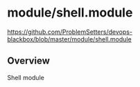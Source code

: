 # module/shell.module

https://github.com/ProblemSetters/devops-blackbox/blob/master/module/shell.module

## Overview

Shell module


